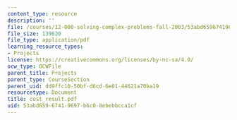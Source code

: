 ```yaml
---
content_type: resource
description: ''
file: /courses/12-000-solving-complex-problems-fall-2003/53abd65967419697b6c08ebebbcca1cf_cost_result.pdf
file_size: 139620
file_type: application/pdf
learning_resource_types:
- Projects
license: https://creativecommons.org/licenses/by-nc-sa/4.0/
ocw_type: OCWFile
parent_title: Projects
parent_type: CourseSection
parent_uid: dd9ffc10-50bf-d6cd-6e01-44621a70ba19
resourcetype: Document
title: cost_result.pdf
uid: 53abd659-6741-9697-b6c0-8ebebbcca1cf
---
```

